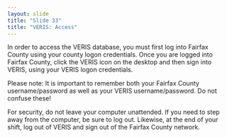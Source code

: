 ```yaml
---
layout: slide
title: "Slide 33"
title: "VERIS: Access"
---
```


In order to access the VERIS database, you must first log into Fairfax County using your county logon credentials. Once you are logged into Fairfax County, click the VERIS icon on the desktop and then sign into VERIS, using your VERIS logon credentials.

Please note: It is important to remember both your Fairfax County username/password as well as your VERIS username/password. Do not confuse these!

For security, do not leave your computer unattended. If you need to step away from the computer, be sure to log out. Likewise, at the end of your shift, log out of VERIS and sign out of the Fairfax County network.

